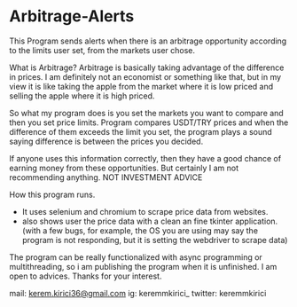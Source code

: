# Arbitrage-Alerts
This Program sends alerts when there is an arbitrage opportunity according to the limits user set, from the markets user chose.


What is Arbitrage?
Arbitrage is basically taking advantage of the difference in prices. I am definitely not an economist or something like that, but in my view it is like taking the apple from the market where it is low priced and selling the apple where it is high priced. 

So what my program does is you set the markets you want to compare and then you set price limits. Program compares USDT/TRY prices and when the difference of them exceeds the limit you set, the program plays a sound saying difference is between the prices you decided. 

If anyone uses this information correctly, then they have a good chance of earning money from these opportunities. But certainly I am not recommending anything.
NOT INVESTMENT ADVICE


How this program runs. 
* It uses selenium and chromium to scrape price data from websites. 
* also shows user the price data with a clean an fine tkinter application. (with a few bugs, for example, the OS you are using may say the program is not responding, but it is setting the webdriver to scrape data) 

The program can be really functionalized with async programming or multithreading, so i am publishing the program when it is unfinished. I am open to advices. Thanks for your interest.


mail: kerem.kirici36@gmail.com
ig: keremmkirici_
twitter: keremmkirici
